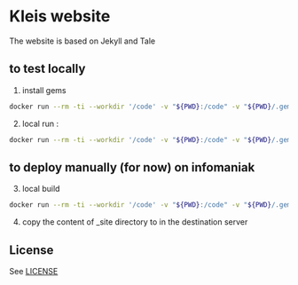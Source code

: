 # Kleis website

The website is based on Jekyll and Tale

## to test locally
 
1. install gems

```` sh
docker run --rm -ti --workdir '/code' -v "${PWD}:/code" -v "${PWD}/.gems:/usr/local/bundle" -p "4000:4000" ruby:2.6 bundle install
````

2. local run : 
```` sh
docker run --rm -ti --workdir '/code' -v "${PWD}:/code" -v "${PWD}/.gems:/usr/local/bundle" -p "4000:4000" ruby:2.6 bundle exec jekyll serve -H 0.0.0.0 --incremental
````

## to deploy manually (for now) on infomaniak 

3. local build
```` sh
docker run --rm -ti --workdir '/code' -v "${PWD}:/code" -v "${PWD}/.gems:/usr/local/bundle" -p "4000:4000" ruby:2.6 bundle exec jekyll build
````

4. copy the content of _site directory to in the destination server
 

## License
See [LICENSE](https://github.com/chesterhow/tale/blob/master/LICENSE)
